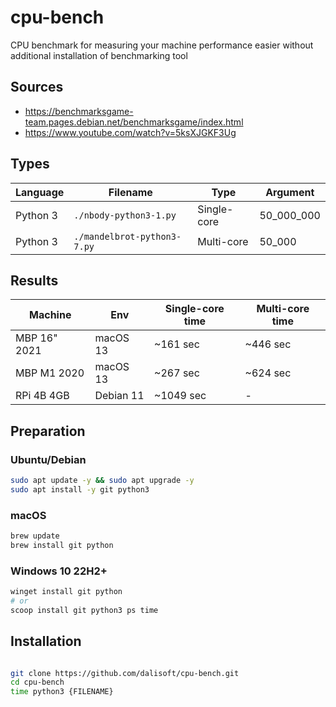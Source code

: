 # cpu-bench

CPU benchmark for measuring your machine performance easier without additional installation of benchmarking tool

## Sources

- <https://benchmarksgame-team.pages.debian.net/benchmarksgame/index.html>
- <https://www.youtube.com/watch?v=5ksXJGKF3Ug>

## Types

| Language | Filename                    | Type        | Argument   |
| -------- | --------------------------- | ----------- | ---------- |
| Python 3 | `./nbody-python3-1.py`      | Single-core | 50_000_000 |
| Python 3 | `./mandelbrot-python3-7.py` | Multi-core  | 50_000     |

## Results

| Machine      | Env       | Single-core time | Multi-core time |
| ------------ | --------- | ---------------- | --------------- |
| MBP 16" 2021 | macOS 13  | ~161 sec         | ~446 sec        |
| MBP M1 2020  | macOS 13  | ~267 sec         | ~624 sec        |
| RPi 4B 4GB   | Debian 11 | ~1049 sec        | -               |

## Preparation

### Ubuntu/Debian

```sh
sudo apt update -y && sudo apt upgrade -y
sudo apt install -y git python3
```

### macOS

```sh
brew update
brew install git python
```

### Windows 10 22H2+

```sh
winget install git python
# or
scoop install git python3 ps time
```

## Installation

```sh

git clone https://github.com/dalisoft/cpu-bench.git
cd cpu-bench
time python3 {FILENAME}
```
